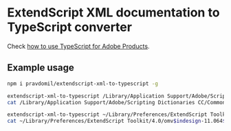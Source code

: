 # ExtendScript XML documentation to TypeScript converter
Check [how to use TypeScript for Adobe Products](https://github.com/pravdomil/types-for-adobe).

## Example usage
```bash
npm i pravdomil/extendscript-xml-to-typescript -g

extendscript-xml-to-typescript /Library/Application Support/Adobe/Scripting Dictionaries CC/CommonFiles/javascript.xml
cat /Library/Application Support/Adobe/Scripting Dictionaries CC/CommonFiles/javascript.ts

extendscript-xml-to-typescript ~/Library/Preferences/ExtendScript Toolkit/4.0/omv$indesign-11.064$11.3.xml
cat ~/Library/Preferences/ExtendScript Toolkit/4.0/omv$indesign-11.064$11.3.ts

```
